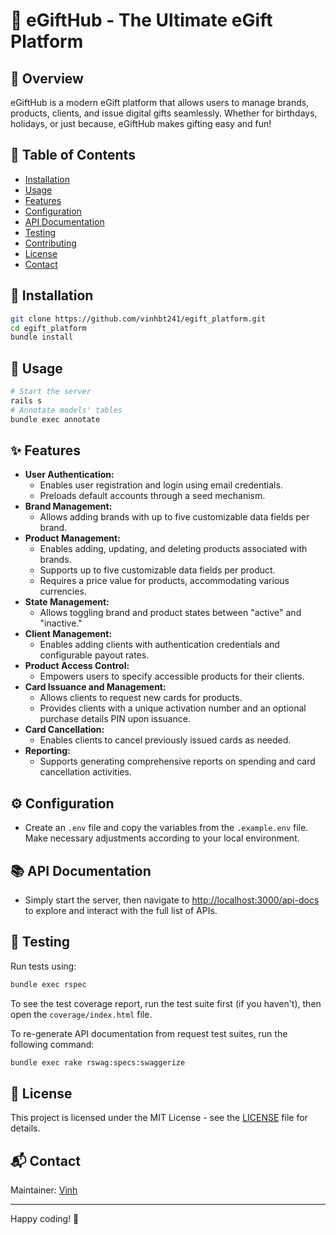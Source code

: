# 🎁 eGiftHub - The Ultimate eGift Platform

## 🚀 Overview
eGiftHub is a modern eGift platform that allows users to manage brands, products, clients, and issue digital gifts seamlessly. Whether for birthdays, holidays, or just because, eGiftHub makes gifting easy and fun!

## 📜 Table of Contents
- [Installation](#installation)
- [Usage](#usage)
- [Features](#features)
- [Configuration](#configuration)
- [API Documentation](#api-documentation)
- [Testing](#testing)
- [Contributing](#contributing)
- [License](#license)
- [Contact](#contact)

## 🔧 Installation
```sh
git clone https://github.com/vinhbt241/egift_platform.git
cd egift_platform
bundle install
```

## 🚀 Usage
```sh
# Start the server
rails s
# Annotate models' tables
bundle exec annotate
```

## ✨ Features
- **User Authentication:**
  - Enables user registration and login using email credentials.
  - Preloads default accounts through a seed mechanism.
- **Brand Management:**
  - Allows adding brands with up to five customizable data fields per brand.
- **Product Management:**
  - Enables adding, updating, and deleting products associated with brands.
  - Supports up to five customizable data fields per product.
  - Requires a price value for products, accommodating various currencies.
- **State Management:**
  - Allows toggling brand and product states between "active" and "inactive."
- **Client Management:**
  - Enables adding clients with authentication credentials and configurable payout rates.
- **Product Access Control:**
  - Empowers users to specify accessible products for their clients.
- **Card Issuance and Management:**
  - Allows clients to request new cards for products.
  - Provides clients with a unique activation number and an optional purchase details PIN upon issuance.
- **Card Cancellation:**
  - Enables clients to cancel previously issued cards as needed.
- **Reporting:**
  - Supports generating comprehensive reports on spending and card cancellation activities.

## ⚙️ Configuration
- Create an `.env` file and copy the variables from the `.example.env` file. Make necessary adjustments according to your local environment.

## 📚 API Documentation
- Simply start the server, then navigate to [http://localhost:3000/api-docs](http://localhost:3000/api-docs) to explore and interact with the full list of APIs.

## 🧪 Testing
Run tests using:
```sh
bundle exec rspec
```
To see the test coverage report, run the test suite first (if you haven't), then open the `coverage/index.html` file.

To re-generate API documentation from request test suites, run the following command:
```sh
bundle exec rake rswag:specs:swaggerize
```

## 📝 License
This project is licensed under the MIT License - see the [LICENSE](https://mit-license.org/) file for details.

## 📬 Contact
Maintainer: [Vinh](mailto:vinh2000bt@gmail.com)

---
Happy coding! 🚀
